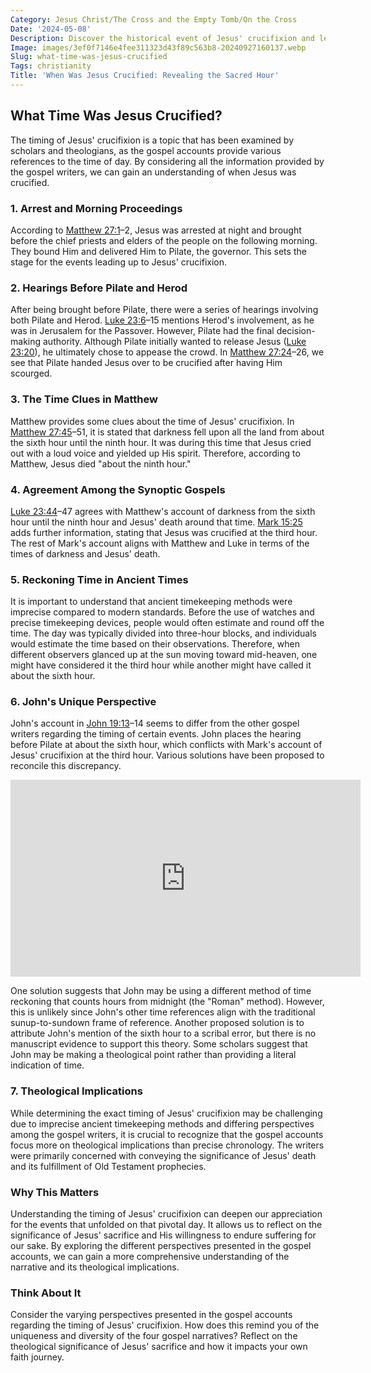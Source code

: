 ```yaml
---
Category: Jesus Christ/The Cross and the Empty Tomb/On the Cross
Date: '2024-05-08'
Description: Discover the historical event of Jesus' crucifixion and learn about the timing of this significant event in Christian tradition. Explore the details surrounding the time of Jesus' crucifixion in this insightful article.
Image: images/3ef0f7146e4fee311323d43f89c563b8-20240927160137.webp
Slug: what-time-was-jesus-crucified
Tags: christianity
Title: 'When Was Jesus Crucified: Revealing the Sacred Hour'
---
```


## What Time Was Jesus Crucified?

The timing of Jesus' crucifixion is a topic that has been examined by scholars and theologians, as the gospel accounts provide various references to the time of day. By considering all the information provided by the gospel writers, we can gain an understanding of when Jesus was crucified.

### 1. Arrest and Morning Proceedings

According to [Matthew 27:1](https://www.bibleref.com/Matthew/27/Matthew-27-1.html)–2, Jesus was arrested at night and brought before the chief priests and elders of the people on the following morning. They bound Him and delivered Him to Pilate, the governor. This sets the stage for the events leading up to Jesus' crucifixion.

### 2. Hearings Before Pilate and Herod

After being brought before Pilate, there were a series of hearings involving both Pilate and Herod. [Luke 23:6](https://www.bibleref.com/Luke/23/Luke-23-6.html)–15 mentions Herod's involvement, as he was in Jerusalem for the Passover. However, Pilate had the final decision-making authority. Although Pilate initially wanted to release Jesus ([Luke 23:20](https://www.bibleref.com/Luke/23/Luke-23-20.html)), he ultimately chose to appease the crowd. In [Matthew 27:24](https://www.bibleref.com/Matthew/27/Matthew-27-24.html)–26, we see that Pilate handed Jesus over to be crucified after having Him scourged.

### 3. The Time Clues in Matthew

Matthew provides some clues about the time of Jesus' crucifixion. In [Matthew 27:45](https://www.bibleref.com/Matthew/27/Matthew-27-45.html)–51, it is stated that darkness fell upon all the land from about the sixth hour until the ninth hour. It was during this time that Jesus cried out with a loud voice and yielded up His spirit. Therefore, according to Matthew, Jesus died "about the ninth hour."

### 4. Agreement Among the Synoptic Gospels

[Luke 23:44](https://www.bibleref.com/Luke/23/Luke-23-44.html)–47 agrees with Matthew's account of darkness from the sixth hour until the ninth hour and Jesus' death around that time. [Mark 15:25](https://www.bibleref.com/Mark/15/Mark-15-25.html) adds further information, stating that Jesus was crucified at the third hour. The rest of Mark's account aligns with Matthew and Luke in terms of the times of darkness and Jesus' death.

### 5. Reckoning Time in Ancient Times

It is important to understand that ancient timekeeping methods were imprecise compared to modern standards. Before the use of watches and precise timekeeping devices, people would often estimate and round off the time. The day was typically divided into three-hour blocks, and individuals would estimate the time based on their observations. Therefore, when different observers glanced up at the sun moving toward mid-heaven, one might have considered it the third hour while another might have called it about the sixth hour.

### 6. John's Unique Perspective

John's account in [John 19:13](https://www.bibleref.com/John/19/John-19-13.html)–14 seems to differ from the other gospel writers regarding the timing of certain events. John places the hearing before Pilate at about the sixth hour, which conflicts with Mark's account of Jesus' crucifixion at the third hour. Various solutions have been proposed to reconcile this discrepancy.


<iframe width="560" height="315" src="https://www.youtube.com/embed/aNk04RtMnPc" frameborder="0" allow="autoplay; encrypted-media" allowfullscreen></iframe>


One solution suggests that John may be using a different method of time reckoning that counts hours from midnight (the "Roman" method). However, this is unlikely since John's other time references align with the traditional sunup-to-sundown frame of reference. Another proposed solution is to attribute John's mention of the sixth hour to a scribal error, but there is no manuscript evidence to support this theory. Some scholars suggest that John may be making a theological point rather than providing a literal indication of time.

### 7. Theological Implications

While determining the exact timing of Jesus' crucifixion may be challenging due to imprecise ancient timekeeping methods and differing perspectives among the gospel writers, it is crucial to recognize that the gospel accounts focus more on theological implications than precise chronology. The writers were primarily concerned with conveying the significance of Jesus' death and its fulfillment of Old Testament prophecies.

### Why This Matters

Understanding the timing of Jesus' crucifixion can deepen our appreciation for the events that unfolded on that pivotal day. It allows us to reflect on the significance of Jesus' sacrifice and His willingness to endure suffering for our sake. By exploring the different perspectives presented in the gospel accounts, we can gain a more comprehensive understanding of the narrative and its theological implications.

### Think About It

Consider the varying perspectives presented in the gospel accounts regarding the timing of Jesus' crucifixion. How does this remind you of the uniqueness and diversity of the four gospel narratives? Reflect on the theological significance of Jesus' sacrifice and how it impacts your own faith journey.